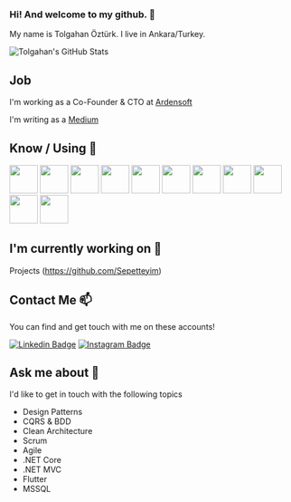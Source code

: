 ### Hi! And welcome to my github. 👋


My name is Tolgahan Öztürk. I live in Ankara/Turkey.

![Tolgahan's GitHub Stats](https://github-readme-stats.vercel.app/api?username=slayerprogrammer&show_icons=true)

## Job

I'm working as a Co-Founder & CTO at [Ardensoft](https://www.sepetteyim.com)

I'm writing as a [Medium](https://tolgahanozturk.medium.com/)
## Know / Using 🧠

<code><a href="https://www.microsoft.com/" target="_blank"><img height="50" src="https://www.vectorlogo.zone/logos/dotnet/dotnet-ar21.svg"></a></code>
<code><a href="https://www.microsoft.com" target="_blank"><img height="50" src="https://lh3.googleusercontent.com/proxy/4QSPFamGCGAw465VmOHgl46zZLn_3zrbR1gb-22u-kMFrDPZPdY5wXzrXjHz1bqN4QVKigqnQl8Ud0RD"></a></code>
<code><a href="https://angular.io/" target="_blank"><img height="50" src="https://www.vectorlogo.zone/logos/angular/angular-ar21.svg"></a></code>
<code><a href="https://tr.reactjs.org/" target="_blank"><img height="50" src="https://www.vectorlogo.zone/logos/reactjs/reactjs-ar21.svg"></a></code>
<code><a href="https://www.w3schools.com/html/" target="_blank"><img height="50" src="https://www.vectorlogo.zone/logos/w3_html5/w3_html5-ar21.svg"></a></code>
<code><a href="https://www.javascript.com/" target="_blank"><img height="50" src="https://www.vectorlogo.zone/logos/javascript/javascript-horizontal.svg"></a></code>
<code><a href="https://flutter.dev/" target="_blank"><img height="50" src="https://www.vectorlogo.zone/logos/flutterio/flutterio-ar21.svg"></a></code>
<code><a href="https://microservices.io/" target="_blank"><img height="50" src="https://comunytek.com/wp-content/uploads/2017/03/Microservices.png"></a></code>
<code><a href="https://www.elastic.co" target="_blank"><img height="50" src="https://www.vectorlogo.zone/logos/elastic/elastic-ar21.svg"></a></code>
<code><a href="https://www.gitlab.com" target="_blank"><img height="50" src="https://www.vectorlogo.zone/logos/gitlab/gitlab-ar21.svg"></a></code>
<code><a href="https://code.visualstudio.com" target="_blank"><img height="50" src="https://www.vectorlogo.zone/logos/visualstudio_code/visualstudio_code-ar21.svg"></a></code>


## I'm currently working on 🔭

Projects (https://github.com/Sepetteyim)

## Contact Me 📫

You can find and get touch with me on these accounts!

[![Linkedin Badge](https://img.shields.io/badge/tolgahanozturk-follow%20on%20linkedin-blue?style=for-the-badge&logo=linkedin)](https://www.linkedin.com/in/tolgahanozturk/)
[![Instagram Badge](https://img.shields.io/badge/tolgahanozturk-follow%20on%20instagram-blue?style=for-the-badge&logo=instagram)](https://instagram.com/tolgahannnozturkkk/)

## Ask me about 💬

I'd like to get in touch with the following topics

  - Design Patterns
  - CQRS & BDD
  - Clean Architecture
  - Scrum
  - Agile
  - .NET Core
  - .NET MVC
  - Flutter
  - MSSQL
